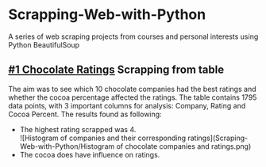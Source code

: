 # Scrapping-Web-with-Python

A series of web scraping projects from courses and personal interests using Python BeautifulSoup

## [#1 Chocolate Ratings](https://github.com/emmanguyen102/Scraping-Web-with-Python/blob/master/chocolate_ratings.py) Scrapping from table 
The aim was to see which 10 chocolate companies had the best ratings and whether the cocoa percentage affected the ratings.
The table contains 1795 data points, with 3 important columns for analysis: Company, Rating and Cocoa Percent. The results found as following:
- The highest rating scrapped was 4.  
![Histogram of companies and their corresponding ratings](Scraping-Web-with-Python/Histogram of chocolate companies and ratings.png)
- The cocoa does have influence on ratings. 
